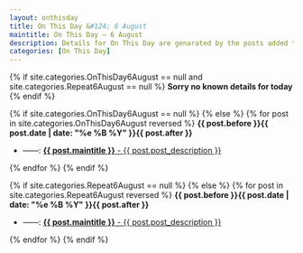 ```yaml
---
layout: onthisday
title: On This Day &#124; 6 August
maintitle: On This Day — 6 August
description: Details for On This Day are genarated by the posts added to the website so the content is subject to changes/updates over time.
categories: [On This Day]
---
```


{% if site.categories.OnThisDay6August == null and site.categories.Repeat6August == null %}
<strong>Sorry no known details for today</strong>
{% endif %}

{% if site.categories.OnThisDay6August == null %}
{% else %}
{% for post in site.categories.OnThisDay6August reversed %}
<strong>{{ post.before }}{{ post.date | date: "%e %B %Y" }}{{ post.after }}</strong>
<ul>
<li> ——: <a href="{{ post.url }}"><strong>{{ post.maintitle }}</strong> - {{ post.post_description }}</a></li>
</ul>
{% endfor %}
{% endif %}

{% if site.categories.Repeat6August == null %}
{% else %}
{% for post in site.categories.Repeat6August reversed %}
<strong>{{ post.before }}{{ post.date | date: "%e %B %Y" }}{{ post.after }}</strong>
<ul>
<li> ——: <a href="{{ post.url }}"><strong>{{ post.maintitle }}</strong> - {{ post.post_description }}</a></li>
</ul>
{% endfor %}
{% endif %}
